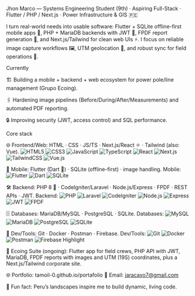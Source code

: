 Jhon Marco — Systems Engineering Student (9th) · Aspiring Full-Stack · Flutter / PHP / Next.js · Power Infrastructure & GIS 🇵🇪

I turn real-world needs into usable software: Flutter + SQLite offline-first mobile apps 📱, PHP + MariaDB backends with JWT 🔐, FPDF report generation 🧾, and Next.js/Tailwind for clean web UIs ⚡. I focus on reliable image capture workflows 🖼️, UTM geolocation 📍, and robust sync for field operations 🔄.

Currently

🏗️ Building a mobile + backend + web ecosystem for power pole/line management (Grupo Ecoing).

🖇️ Hardening image pipelines (Before/During/After/Measurements) and automated PDF reporting.

🔒 Improving security (JWT, access control) and SQL performance.

Core stack

🌐 Frontend/Web: HTML · CSS · JS/TS · Next.js/React ⚛️ · Tailwind (also: Vue).
![HTML5](https://img.shields.io/badge/HTML5-E34F26?logo=html5&logoColor=white)
![CSS3](https://img.shields.io/badge/CSS3-1572B6?logo=css3&logoColor=white)
![JavaScript](https://img.shields.io/badge/JavaScript-F7DF1E?logo=javascript&logoColor=black)
![TypeScript](https://img.shields.io/badge/TypeScript-3178C6?logo=typescript&logoColor=white)
![React](https://img.shields.io/badge/React-20232A?logo=react&logoColor=61DAFB)
![Next.js](https://img.shields.io/badge/Next.js-000000?logo=nextdotjs&logoColor=white)
![TailwindCSS](https://img.shields.io/badge/Tailwind-06B6D4?logo=tailwindcss&logoColor=white)
![Vue.js](https://img.shields.io/badge/Vue.js-4FC08D?logo=vuedotjs&logoColor=white)


📱 Mobile: Flutter (Dart 🎯) · SQLite (offline-first) · image handling.
Mobile:
![Flutter](https://img.shields.io/badge/Flutter-02569B?logo=flutter&logoColor=white)
![Dart](https://img.shields.io/badge/Dart-0175C2?logo=dart&logoColor=white)
![SQLite](https://img.shields.io/badge/SQLite-003B57?logo=sqlite&logoColor=white)

🛠️ Backend: PHP 8 🐘 · CodeIgniter/Laravel · Node.js/Express · FPDF · REST APIs · JWT.
Backend:
![PHP](https://img.shields.io/badge/PHP-777BB4?logo=php&logoColor=white)
![Laravel](https://img.shields.io/badge/Laravel-FF2D20?logo=laravel&logoColor=white)
![CodeIgniter](https://img.shields.io/badge/CodeIgniter-EF4223?logo=codeigniter&logoColor=white)
![Node.js](https://img.shields.io/badge/Node.js-339933?logo=nodedotjs&logoColor=white)
![Express](https://img.shields.io/badge/Express-000000?logo=express&logoColor=white)
![JWT](https://img.shields.io/badge/JWT-000000?logo=jsonwebtokens&logoColor=white)
![FPDF](https://img.shields.io/badge/FPDF-555555?logo=adobeacrobatreader&logoColor=white)

🗄️ Databases: MariaDB/MySQL · PostgreSQL · SQLite.
Databases:
![MySQL](https://img.shields.io/badge/MySQL-4479A1?logo=mysql&logoColor=white)
![MariaDB](https://img.shields.io/badge/MariaDB-003545?logo=mariadb&logoColor=white)
![PostgreSQL](https://img.shields.io/badge/PostgreSQL-4169E1?logo=postgresql&logoColor=white)
![SQLite](https://img.shields.io/badge/SQLite-003B57?logo=sqlite&logoColor=white)

🧰 Dev/Tools: Git · Docker · Postman · Firebase.
Dev/Tools:
![Git](https://img.shields.io/badge/Git-F05032?logo=git&logoColor=white)
![Docker](https://img.shields.io/badge/Docker-2496ED?logo=docker&logoColor=white)
![Postman](https://img.shields.io/badge/Postman-FF6C37?logo=postman&logoColor=white)
![Firebase](https://img.shields.io/badge/Firebase-FFCA28?logo=firebase&logoColor=black)
Highlight

🔦 Ecoing Suite (ongoing): Flutter app for field crews, PHP API with JWT, MariaDB, FPDF reports with images and UTM (19S) coordinates, plus a Next.js/Tailwind corporate site.

🌐 Portfolio: tamoil-0.github.io/portafolio
📩 Email: jaracayo7@gmail.com

🌄 Fun fact: Peru’s landscapes inspire me to build dynamic, living code.
